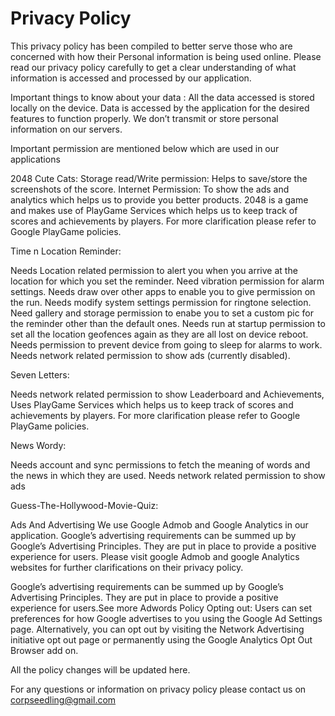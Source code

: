 # Privacy Policy

This privacy policy has been compiled to better serve those who are concerned with how their Personal information is being used online.
Please read our privacy policy carefully to get a clear understanding of what information is accessed and processed by our application.
 

Important things to know about your data :
All the data accessed is stored locally on the device. Data is accessed by the application for the desired features to function properly. We don’t transmit or store personal information on our servers.


Important permission are mentioned below which are used in our applications


2048 Cute Cats:
Storage read/Write permission: Helps to save/store the screenshots of the score.
Internet Permission: To show the ads and analytics which helps us to provide you better products.
2048 is a game and makes use of PlayGame Services which helps us to keep track of scores and achievements by players. For more clarification please refer to Google PlayGame policies.



Time n Location Reminder:

Needs Location related permission to alert you when you arrive at the location for which you set the reminder.
Need vibration permission for alarm settings.
Needs draw over other apps to enable you to give permission on the run.
Needs modify system settings permission for ringtone selection.
Need gallery and storage permission to enabe you to set a custom pic for the reminder other than the default ones.
Needs run at startup permission to set all the location geofences again as they are all lost on device reboot.
Needs permission to prevent device from going to sleep for alarms to work.
Needs network related permission to show ads (currently disabled).



Seven Letters:

Needs network related permission to show Leaderboard and Achievements, Uses PlayGame Services which helps us to keep track of scores and achievements by players. For more clarification please refer to Google PlayGame policies.


News Wordy:

Needs account and sync permissions to fetch the meaning of words and the news in which they are used.
Needs network related permission to show ads



Guess-The-Hollywood-Movie-Quiz:





 

Ads And Advertising
We use Google Admob and Google Analytics in our application. Google’s advertising requirements can be summed up by Google’s Advertising Principles.
They are put in place to provide a positive experience for users.
Please visit google Admob and google Analytics websites for further clarifications on their privacy policy.

Google’s advertising requirements can be summed up by Google’s Advertising Principles. They are put in place to provide a positive experience for users.See more Adwords Policy
Opting out:
Users can set preferences for how Google advertises to you using the Google Ad Settings page. Alternatively, you can opt out by visiting the Network Advertising initiative opt out page or permanently using the Google Analytics Opt Out Browser add on.
 

All the policy changes will be updated here.
 

For any questions or information on privacy policy please contact us on corpseedling@gmail.com
